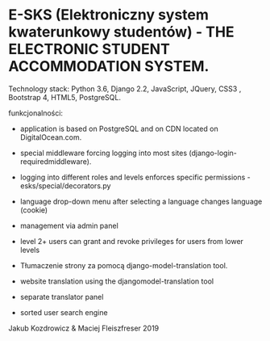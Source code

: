 # E-SKS (Elektroniczny system kwaterunkowy studentów) - THE ELECTRONIC STUDENT ACCOMMODATION SYSTEM.

Technology stack: Python 3.6, Django 2.2, JavaScript, JQuery, CSS3 , Bootstrap 4, HTML5, PostgreSQL.

funkcjonalności:

- application is based on PostgreSQL and on CDN located on DigitalOcean.com.

- special middleware forcing logging into most sites (django-login-requiredmiddleware).

- logging into different roles and levels enforces specific permissions -  esks/special/decorators.py

- language drop-down menu after selecting a language changes language (cookie)

- management via admin panel

- level 2+ users can grant and revoke privileges for users from lower levels

- Tłumaczenie strony za pomocą django-model-translation tool.

- website translation using the djangomodel-translation tool

- separate translator panel

- sorted user search engine


Jakub Kozdrowicz & Maciej Fleiszfreser 2019
